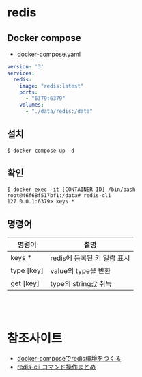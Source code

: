 # redis
## Docker compose
- docker-compose.yaml
```yml
version: '3'
services:
  redis:
    image: "redis:latest"
    ports:
      - "6379:6379"
    volumes:
      - "./data/redis:/data"
```

## 설치
```
$ docker-compose up -d
```

## 확인
```
$ docker exec -it [CONTAINER ID] /bin/bash
root@46f68f517bf1:/data# redis-cli
127.0.0.1:6379> keys *
```

## 명령어
|명령어|설명|
|-|-|
|keys *|redis에 등록된 키 일람 표시|
|type [key]|value의 type을 반환|
|get [key]|type의 string값 취득|

<br><br>

# 참조사이트
- [docker-composeでredis環境をつくる](https://qiita.com/uggds/items/5e4f8fee180d77c06ee1)
- [redis-cli コマンド操作まとめ](https://qiita.com/rubytomato@github/items/d66d932959d596876ab5)